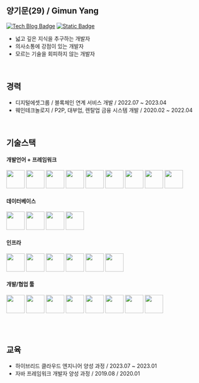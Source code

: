 ## 양기문(29) / Gimun Yang
[![Tech Blog Badge](http://img.shields.io/badge/-Tech%20blog-white?style=flat-square&logo=velog&link=https://velog.io/@devgimun/)](https://velog.io/@devgimun/)
[![Static Badge](https://img.shields.io/badge/Mail-white?style=flat-square&logo=naver&link=mailto%3Ddevgimun%40naver.com)](mailto:devgimun@naver.com)

- 넓고 깊은 지식을 추구하는 개발자
- 의사소통에 강점이 있는 개발자
- 모르는 기술을 회피하지 않는 개발자

<br>

## 경력
- 디지털에셋그룹 / 블록체인 연계 서비스 개발 / 2022.07 ~ 2023.04
- 웨인테크놀로지 / P2P, 대부업, 렌탈업 금융 시스템 개발 / 2020.02 ~ 2022.04

<br>

## 기술스택

#### 개발언어 + 프레임워크
<img width=48 src="https://github.com/kimnu-yang/kimnu-yang/assets/110176543/543e3f96-68ff-41e5-9050-abcf12a89516" />
<img width=48 src="https://github.com/kimnu-yang/kimnu-yang/assets/110176543/4a02ae84-8d61-437a-ae92-d146c0db9881" />
<img width=48 src="https://github.com/kimnu-yang/kimnu-yang/assets/110176543/45290020-e32e-4c33-b138-92c7db929b78" />
<img width=48 src="https://github.com/kimnu-yang/kimnu-yang/assets/110176543/61740850-02db-400d-b4f3-a0825ba3b169" />
<img width=48 src="https://github.com/kimnu-yang/kimnu-yang/assets/110176543/7a880943-ed63-4573-a8df-5e67051e83d3" />
<img width=48 src="https://github.com/kimnu-yang/kimnu-yang/assets/110176543/d2be8b39-85c2-4947-97a6-54276a1b3a32" />
<img width=48 src="https://github.com/kimnu-yang/kimnu-yang/assets/110176543/2df09c6c-212d-4599-bd9a-b4b75e818975" />
<img width=48 src="https://github.com/kimnu-yang/kimnu-yang/assets/110176543/4bbf9fe0-54d2-4849-b377-0017fd1f0362" />
<img width=48 src="https://github.com/kimnu-yang/kimnu-yang/assets/110176543/f6a8830d-d1ee-4697-917d-95fed7b0497a" />

<br>

#### 데이터베이스
<img width=48 src="https://github.com/kimnu-yang/kimnu-yang/assets/110176543/55036699-0a81-4143-bb19-88028053187b" />
<img width=48 src="https://github.com/kimnu-yang/kimnu-yang/assets/110176543/d82086cc-cb21-4fc6-9733-a05f4fad2540" />
<img width=48 src="https://github.com/kimnu-yang/kimnu-yang/assets/110176543/5daa5549-9a2a-4594-9755-efe6ebba5435" />
<img width=48 src="https://github.com/kimnu-yang/kimnu-yang/assets/110176543/067048a2-4d81-4334-b552-c43b61cd1ca4" />

<br>

#### 인프라
<img width=48 src="https://github.com/kimnu-yang/kimnu-yang/assets/110176543/4e146283-b21d-49a7-8c61-a48ba6c914f5" />
<img width=48 src="https://github.com/kimnu-yang/kimnu-yang/assets/110176543/f8f837c8-32a5-4bf5-aa73-2761e24d4c97" />
<img width=48 src="https://github.com/kimnu-yang/kimnu-yang/assets/110176543/df179980-c6e3-428e-95c8-139dbfce16b4" />
<img width=48 src="https://github.com/kimnu-yang/kimnu-yang/assets/110176543/b82ee55c-5f0a-4655-a71d-b0a2e68523c7" />
<img width=48 src="https://github.com/kimnu-yang/kimnu-yang/assets/110176543/96f83d9c-c364-4c5a-9092-f27d9e75232d" />
<img width=48 src="https://github.com/kimnu-yang/kimnu-yang/assets/110176543/728876b6-93f8-437f-bdaa-5cdaeb270a37" />

<br>

#### 개발/협업 툴
<img width=48 src="https://github.com/kimnu-yang/kimnu-yang/assets/110176543/0aa02e98-fb8b-4d98-9cf7-96beaaaf80b2" />
<img width=48 src="https://github.com/kimnu-yang/kimnu-yang/assets/110176543/9f33a93a-f408-4d7a-a1df-956ea851763d" />
<img width=48 src="https://github.com/kimnu-yang/kimnu-yang/assets/110176543/3a34471a-0170-46c6-af49-6b1ef4229f41" />
<img width=48 src="https://github.com/kimnu-yang/kimnu-yang/assets/110176543/3313bdcf-30a8-4e00-bed1-65de097e6677" />
<img width=48 src="https://github.com/kimnu-yang/kimnu-yang/assets/110176543/dd55a6c9-56ab-4142-b51a-1a72b47ba624" />
<img width=48 src="https://github.com/kimnu-yang/kimnu-yang/assets/110176543/dca7653a-5fc3-4279-835a-04974b24eddb" />
<img width=48 src="https://github.com/kimnu-yang/kimnu-yang/assets/110176543/8bbfde1b-e7d2-4ee4-a9dc-1ea016608bc3" />
<img width=48 src="https://github.com/kimnu-yang/kimnu-yang/assets/110176543/cbf98df3-ceef-46bb-ba4f-3c9b1ec3fe3e" />

<br><br>

## 교육
- 하이브리드 클라우드 엔지니어 양성 과정 / 2023.07 ~ 2023.01
- 자바 프레임워크 개발자 양성 과정 / 2019.08 / 2020.01
